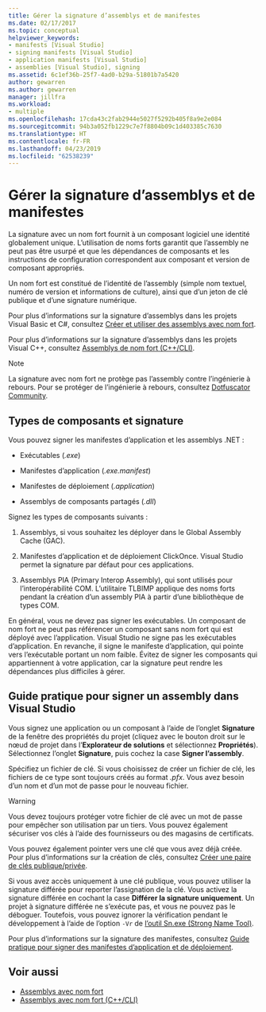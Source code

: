 ```yaml
---
title: Gérer la signature d’assemblys et de manifestes
ms.date: 02/17/2017
ms.topic: conceptual
helpviewer_keywords:
- manifests [Visual Studio]
- signing manifests [Visual Studio]
- application manifests [Visual Studio]
- assemblies [Visual Studio], signing
ms.assetid: 6c1ef36b-25f7-4ad0-b29a-51801b7a5420
author: gewarren
ms.author: gewarren
manager: jillfra
ms.workload:
- multiple
ms.openlocfilehash: 17cda43c2fab2944e5027f5292b405f8a9e2e084
ms.sourcegitcommit: 94b3a052fb1229c7e7f8804b09c1d403385c7630
ms.translationtype: HT
ms.contentlocale: fr-FR
ms.lasthandoff: 04/23/2019
ms.locfileid: "62538239"
---
```

# <a name="manage-assembly-and-manifest-signing"></a>Gérer la signature d’assemblys et de manifestes

La signature avec un nom fort fournit à un composant logiciel une identité globalement unique. L’utilisation de noms forts garantit que l’assembly ne peut pas être usurpé et que les dépendances de composants et les instructions de configuration correspondent aux composant et version de composant appropriés.

Un nom fort est constitué de l’identité de l’assembly (simple nom textuel, numéro de version et informations de culture), ainsi que d’un jeton de clé publique et d’une signature numérique.

Pour plus d’informations sur la signature d’assemblys dans les projets Visual Basic et C#, consultez [Créer et utiliser des assemblys avec nom fort](/dotnet/framework/app-domains/create-and-use-strong-named-assemblies).

Pour plus d’informations sur la signature d’assemblys dans les projets Visual C++, consultez [Assemblys de nom fort (C++/CLI)](/cpp/dotnet/strong-name-assemblies-assembly-signing-cpp-cli).

> [!NOTE]
> La signature avec nom fort ne protège pas l’assembly contre l’ingénierie à rebours. Pour se protéger de l’ingénierie à rebours, consultez [Dotfuscator Community](dotfuscator/index.md).

## <a name="asset-types-and-signing"></a>Types de composants et signature

Vous pouvez signer les manifestes d’application et les assemblys .NET :

- Exécutables (*.exe*)

- Manifestes d’application (*.exe.manifest*)

- Manifestes de déploiement (*.application*)

- Assemblys de composants partagés (*.dll*)

Signez les types de composants suivants :

1. Assemblys, si vous souhaitez les déployer dans le Global Assembly Cache (GAC).

2. Manifestes d’application et de déploiement ClickOnce. Visual Studio permet la signature par défaut pour ces applications.

3. Assemblys PIA (Primary Interop Assembly), qui sont utilisés pour l’interopérabilité COM. L’utilitaire TLBIMP applique des noms forts pendant la création d’un assembly PIA à partir d’une bibliothèque de types COM.

En général, vous ne devez pas signer les exécutables. Un composant de nom fort ne peut pas référencer un composant sans nom fort qui est déployé avec l’application. Visual Studio ne signe pas les exécutables d’application. En revanche, il signe le manifeste d’application, qui pointe vers l’exécutable portant un nom faible. Évitez de signer les composants qui appartiennent à votre application, car la signature peut rendre les dépendances plus difficiles à gérer.

## <a name="how-to-sign-an-assembly-in-visual-studio"></a>Guide pratique pour signer un assembly dans Visual Studio

Vous signez une application ou un composant à l’aide de l’onglet **Signature** de la fenêtre des propriétés du projet (cliquez avec le bouton droit sur le nœud de projet dans l’**Explorateur de solutions** et sélectionnez **Propriétés**). Sélectionnez l’onglet **Signature**, puis cochez la case **Signer l’assembly**.

Spécifiez un fichier de clé. Si vous choisissez de créer un fichier de clé, les fichiers de ce type sont toujours créés au format *.pfx*. Vous avez besoin d’un nom et d’un mot de passe pour le nouveau fichier.

> [!WARNING]
> Vous devez toujours protéger votre fichier de clé avec un mot de passe pour empêcher son utilisation par un tiers. Vous pouvez également sécuriser vos clés à l’aide des fournisseurs ou des magasins de certificats.

Vous pouvez également pointer vers une clé que vous avez déjà créée. Pour plus d’informations sur la création de clés, consultez [Créer une paire de clés publique/privée](/dotnet/framework/app-domains/how-to-create-a-public-private-key-pair).

Si vous avez accès uniquement à une clé publique, vous pouvez utiliser la signature différée pour reporter l’assignation de la clé. Vous activez la signature différée en cochant la case **Différer la signature uniquement**. Un projet à signature différée ne s’exécute pas, et vous ne pouvez pas le déboguer. Toutefois, vous pouvez ignorer la vérification pendant le développement à l’aide de l’option `-Vr` de [l’outil Sn.exe (Strong Name Tool)](/dotnet/framework/tools/sn-exe-strong-name-tool).

Pour plus d’informations sur la signature des manifestes, consultez [Guide pratique pour signer des manifestes d’application et de déploiement](../ide/how-to-sign-application-and-deployment-manifests.md).

## <a name="see-also"></a>Voir aussi

- [Assemblys avec nom fort](/dotnet/framework/app-domains/strong-named-assemblies)
- [Assemblys avec nom fort (C++/CLI)](/cpp/dotnet/strong-name-assemblies-assembly-signing-cpp-cli)
